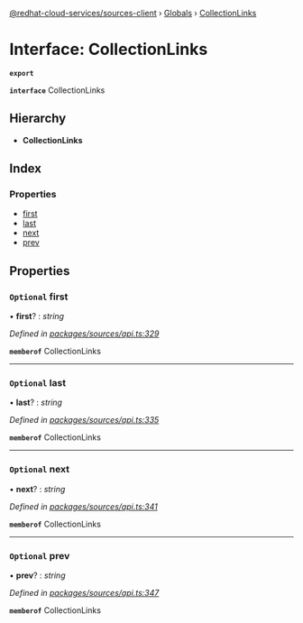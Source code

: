 [@redhat-cloud-services/sources-client](../README.md) › [Globals](../globals.md) › [CollectionLinks](collectionlinks.md)

# Interface: CollectionLinks

**`export`** 

**`interface`** CollectionLinks

## Hierarchy

* **CollectionLinks**

## Index

### Properties

* [first](collectionlinks.md#optional-first)
* [last](collectionlinks.md#optional-last)
* [next](collectionlinks.md#optional-next)
* [prev](collectionlinks.md#optional-prev)

## Properties

### `Optional` first

• **first**? : *string*

*Defined in [packages/sources/api.ts:329](https://github.com/fhlavac/javascript-clients/blob/master/packages/sources/api.ts#L329)*

**`memberof`** CollectionLinks

___

### `Optional` last

• **last**? : *string*

*Defined in [packages/sources/api.ts:335](https://github.com/fhlavac/javascript-clients/blob/master/packages/sources/api.ts#L335)*

**`memberof`** CollectionLinks

___

### `Optional` next

• **next**? : *string*

*Defined in [packages/sources/api.ts:341](https://github.com/fhlavac/javascript-clients/blob/master/packages/sources/api.ts#L341)*

**`memberof`** CollectionLinks

___

### `Optional` prev

• **prev**? : *string*

*Defined in [packages/sources/api.ts:347](https://github.com/fhlavac/javascript-clients/blob/master/packages/sources/api.ts#L347)*

**`memberof`** CollectionLinks
